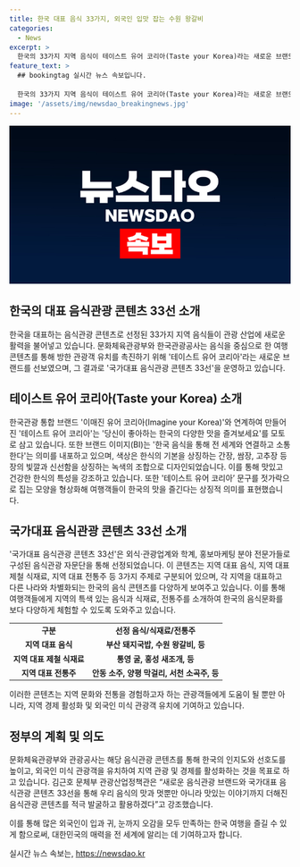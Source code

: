 ```yaml
---
title: 한국 대표 음식 33가지, 외국인 입맛 잡는 수원 왕갈비
categories:
  - News
excerpt: >
  한국의 33가지 지역 음식이 테이스트 유어 코리아(Taste your Korea)라는 새로운 브랜드로 재탄생하며 대한민국을 대표하는 음식관광 콘텐츠로 손꼽힌다. 이를 통해 음식관광을 활성화하기 위해 한국관광공사와 함께 국가대표 음식관광 콘텐츠 33선을 선정했으며, 이를 통해 지역 음식, 제철 식재료, 전통주 등을 포함한 콘텐츠를 통해 외국인 관광객을 유치하고 지역 경제를 활성화할 예정이다.
feature_text: >
  ## bookingtag 실시간 뉴스 속보입니다.

  한국의 33가지 지역 음식이 테이스트 유어 코리아(Taste your Korea)라는 새로운 브랜드로 재탄생하며 대한민국을 대표하는 음식관광 콘텐츠로 손꼽힌다. 이를 통해 음식관광을 활성화하기 위해 한국관광공사와 함께 국가대표 음식관광 콘텐츠 33선을 선정했으며, 이를 통해 지역 음식, 제철 식재료, 전통주 등을 포함한 콘텐츠를 통해 외국인 관광객을 유치하고 지역 경제를 활성화할 예정이다.
image: '/assets/img/newsdao_breakingnews.jpg'
---
```


<p><img src="/assets/img/newsdao_breakingnews.jpg" alt="bookingtag 속보" /></p>

<h2 data-ke-size="size26">한국의 대표 음식관광 콘텐츠 33선 소개</h2>

<p data-ke-size="size16">한국을 대표하는 음식관광 콘텐츠로 선정된 33가지 지역 음식들이 관광 산업에 새로운 활력을 불어넣고 있습니다. 문화체육관광부와 한국관광공사는 음식을 중심으로 한 여행 콘텐츠를 통해 방한 관광객 유치를 촉진하기 위해 '테이스트 유어 코리아'라는 새로운 브랜드를 선보였으며, 그 결과로 '국가대표 음식관광 콘텐츠 33선'을 운영하고 있습니다.</p>

<h2 data-ke-size="size26">테이스트 유어 코리아(Taste your Korea) 소개</h2>

<p data-ke-size="size16">한국관광 통합 브랜드 '이매진 유어 코리아(Imagine your Korea)'와 연계하여 만들어진 '테이스트 유어 코리아'는 '당신이 좋아하는 한국의 다양한 맛을 즐겨보세요'를 모토로 삼고 있습니다. 또한 브랜드 이미지(BI)는 '한국 음식을 통해 전 세계와 연결하고 소통한다'는 의미를 내포하고 있으며, 색상은 한식의 기본을 상징하는 간장, 쌈장, 고추장 등 장의 빛깔과 신선함을 상징하는 녹색의 조합으로 디자인되었습니다. 이를 통해 맛있고 건강한 한식의 특성을 강조하고 있습니다. 또한 '테이스트 유어 코리아’ 문구를 젓가락으로 집는 모양을 형상화해 여행객들이 한국의 맛을 즐긴다는 상징적 의미를 표현했습니다.</p>

<h2 data-ke-size="size26">국가대표 음식관광 콘텐츠 33선 소개</h2>

<p data-ke-size="size16">'국가대표 음식관광 콘텐츠 33선'은 외식·관광업계와 학계, 홍보마케팅 분야 전문가들로 구성된 음식관광 자문단을 통해 선정되었습니다. 이 콘텐츠는 지역 대표 음식, 지역 대표 제철 식재료, 지역 대표 전통주 등 3가지 주제로 구분되어 있으며, 각 지역을 대표하고 다른 나라와 차별화되는 한국의 음식 콘텐츠를 다양하게 보여주고 있습니다. 이를 통해 여행객들에게 지역의 특색 있는 음식과 식재료, 전통주를 소개하여 한국의 음식문화를 보다 다양하게 체험할 수 있도록 도와주고 있습니다.</p>

<table>
    <tr>
        <td style="text-align: center; height: 17px;"><b>구분</b></td>
        <td style="text-align: center; height: 17px;"><b>선정 음식/식재료/전통주</b></td>
    </tr>
    <tr>
        <td style="text-align: center; height: 17px;"><b>지역 대표 음식</b></td>
        <td style="text-align: center; height: 17px;"><b>부산 돼지국밥, 수원 왕갈비, 등</b></td>
    </tr>
    <tr>
        <td style="text-align: center; height: 17px;"><b>지역 대표 제철 식재료</b></td>
        <td style="text-align: center; height: 17px;"><b>통영 굴, 홍성 새조개, 등</b></td>
    </tr>
    <tr>
        <td style="text-align: center; height: 17px;"><b>지역 대표 전통주</b></td>
        <td style="text-align: center; height: 17px;"><b>안동 소주, 양평 막걸리, 서천 소곡주, 등</b></td>
    </tr>
</table>

<p data-ke-size="size16">이러한 콘텐츠는 지역 문화와 전통을 경험하고자 하는 관광객들에게 도움이 될 뿐만 아니라, 지역 경제 활성화 및 외국인 미식 관광객 유치에 기여하고 있습니다.</p>

<h2 data-ke-size="size26">정부의 계획 및 의도</h2>

<p data-ke-size="size16">문화체육관광부와 관광공사는 해당 음식관광 콘텐츠를 통해 한국의 인지도와 선호도를 높이고, 외국인 미식 관광객을 유치하여 지역 관광 및 경제를 활성화하는 것을 목표로 하고 있습니다. 김근호 문체부 관광산업정책관은 “새로운 음식관광 브랜드와 국가대표 음식관광 콘텐츠 33선을 통해 우리 음식의 맛과 멋뿐만 아니라 맛있는 이야기까지 더해진 음식관광 콘텐츠를 적극 발굴하고 활용하겠다”고 강조했습니다.</p>

<p data-ke-size="size16">이를 통해 많은 외국인이 입과 귀, 눈까지 오감을 모두 만족하는 한국 여행을 즐길 수 있게 함으로써, 대한민국의 매력을 전 세계에 알리는 데 기여하고자 합니다.</p>
실시간 뉴스 속보는, <a href="https://newsdao.kr" rel="dofollow">https://newsdao.kr</a>



